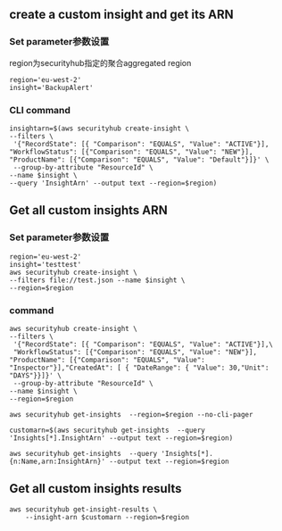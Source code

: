 ## create a custom insight and get its ARN
### Set parameter参数设置

region为securityhub指定的聚合aggregated region

```
region='eu-west-2'
insight='BackupAlert'
```

### CLI command 
```
insightarn=$(aws securityhub create-insight \
--filters \
 '{"RecordState": [{ "Comparison": "EQUALS", "Value": "ACTIVE"}], "WorkflowStatus": [{"Comparison": "EQUALS", "Value": "NEW"}], "ProductName": [{"Comparison": "EQUALS", "Value": "Default"}]}' \
 --group-by-attribute "ResourceId" \
--name $insight \
--query 'InsightArn' --output text --region=$region)
```
## Get all custom insights ARN
### Set parameter参数设置
```
region='eu-west-2'
insight='testtest'
aws securityhub create-insight \
--filters file://test.json --name $insight \
--region=$region 
```
### command
```
aws securityhub create-insight \
--filters \
 '{"RecordState": [{ "Comparison": "EQUALS", "Value": "ACTIVE"}],\
 "WorkflowStatus": [{"Comparison": "EQUALS", "Value": "NEW"}], "ProductName": [{"Comparison": "EQUALS", "Value": "Inspector"}],"CreatedAt": [ { "DateRange": { "Value": 30,"Unit": "DAYS"}}]}' \
 --group-by-attribute "ResourceId" \
--name $insight \
--region=$region
```
```
aws securityhub get-insights  --region=$region --no-cli-pager
```
```
customarn=$(aws securityhub get-insights  --query 'Insights[*].InsightArn' --output text --region=$region)
```
```
aws securityhub get-insights  --query 'Insights[*].{n:Name,arn:InsightArn}' --output text --region=$region
```
## Get all custom insights results
```
aws securityhub get-insight-results \
    --insight-arn $customarn --region=$region
```
